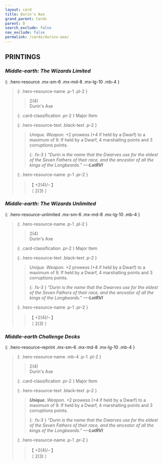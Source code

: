 ```yaml
---
layout: card
title: Durin's Axe
grand_parent: Cards
parent: D
search_exclude: false
nav_exclude: false
permalink: /cards/durins-axe/
---
```


## PRINTINGS


### _Middle-earth: The Wizards Limited_

{: .hero-resource .mx-sm-6 .mx-md-8 .mx-lg-10 .mb-4 }
> {: .hero-resource-name .p-1 .pl-2 }
> > <div class="card-mp">2(4)</div>
> > <div class="card-name">Durin's Axe</div>
>
> {: .card-classification .pr-2 }
> Major Item
>
> {: .hero-resource-text .black-text .p-2 }
> > _Unique._ _Weapon._ +2 prowess (+4 if held by a Dwarf) to a maximum of 9. If held by a Dwarf, 4 marshalling points and 3 corruptions points. 
> > 
> > {: .fs-3 } 
> > _“Durin is the name that the Dwarves use for the eldest of the Seven Fathers of their race, and the ancestor of all the kings of the Longbeards."_ ***---&#65279;LotRVI*** 
> 
> {: .hero-resource-name .p-1 .pr-2 }
> > <div class="card-shield">【 +2(4)/&ndash; 】</div>
> > <div class="card-corruption">〔 2(3) 〕</div>

### _Middle-earth: The Wizards Unlimited_

{: .hero-resource-unlimited .mx-sm-6 .mx-md-8 .mx-lg-10 .mb-4 }
> {: .hero-resource-name .p-1 .pl-2 }
> > <div class="card-mp">2(4)</div>
> > <div class="card-name">Durin's Axe</div>
>
> {: .card-classification .pr-2 }
> Major Item
>
> {: .hero-resource-text .black-text .p-2 }
> > _Unique._ _Weapon._ +2 prowess (+4 if held by a Dwarf) to a maximum of 9. If held by a Dwarf, 4 marshalling points and 3 corruptions points. 
> > 
> > {: .fs-3 } 
> > _“Durin is the name that the Dwarves use for the eldest of the Seven Fathers of their race, and the ancestor of all the kings of the Longbeards."_ ***---&#65279;LotRVI*** 
> 
> {: .hero-resource-name .p-1 .pr-2 }
> > <div class="card-shield">【 +2(4)/&ndash; 】</div>
> > <div class="card-corruption">〔 2(3) 〕</div>

### _Middle-earth Challenge Decks_

{: .hero-resource-reprint .mx-sm-6 .mx-md-8 .mx-lg-10 .mb-4 }
> {: .hero-resource-name .mb-4 .p-1 .pl-2 }
> > <div class="card-mp">2(4)</div>
> > <div class="card-name">Durin's Axe</div>
>
> {: .card-classification .pr-2 }
> Major Item
>
> {: .hero-resource-text .black-text .p-2 }
> > _**Unique.**_ _Weapon._ +2 prowess (+4 if held by a Dwarf) to a maximum of 9. If held by a Dwarf, 4 marshalling points and 3 corruptions points. 
> > 
> > {: .fs-3 } 
> > _“Durin is the name that the Dwarves use for the eldest of the Seven Fathers of their race, and the ancestor of all the kings of the Longbeards."_ ***---&#65279;LotRVI*** 
> 
> {: .hero-resource-name .p-1 .pr-2 }
> > <div class="card-shield">【 +2(4)/&ndash; 】</div>
> > <div class="card-corruption">〔 2(3) 〕</div>
